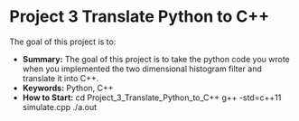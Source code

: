 # Project 3 Translate Python to C++

The goal of this project is to:
 - **Summary:** The goal of this project is to take the python code you wrote when you implemented the two dimensional histogram filter and translate it into C++.
 - **Keywords:** Python, C++
 - **How to Start:** 
	 cd Project_3_Translate_Python_to_C++
	 g++ -std=c++11 simulate.cpp
	 ./a.out